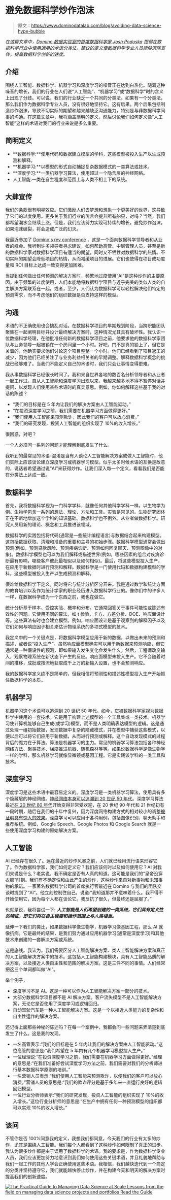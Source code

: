 # 避免数据科学炒作泡沫

> 原文：<https://www.dominodatalab.com/blog/avoiding-data-science-hype-bubble>

*在这篇文章中，[Domino 数据实验室的首席数据科学家 Josh Poduska](https://www.linkedin.com/in/joshpoduska/) 提倡在数据科学行业中使用通用的术语分类法。建议的定义使数据科学专业人员能够消除宣传，提高数据科学创新的速度。*

## 介绍

围绕人工智能、数据科学、机器学习和深度学习的噪音正在达到白热化。随着这种噪音的增长，我们的行业在人们说“人工智能”、“机器学习”或“数据科学”时的含义上出现了分歧。可以说，我们的行业缺乏一个共同的分类法。如果有一个分类法，那么我们作为数据科学专业人员，没有很好地坚持它。这有后果。两个后果包括制造炒作泡沫，导致不切实际的期望和越来越缺乏沟通能力，特别是与非数据科学同事的沟通。在这篇文章中，我将涵盖简明的定义，然后讨论我们如何定义像“人工智能”这样的术语对我们的行业来说是多么重要。

## 简明定义

*   **数据科学:**使用代码和数据建立模型的学科，这些模型被投入生产以生成预测和解释。
*   **机器学习:**以模型的形式自动捕捉复杂数据模式的一类算法或技术。
*   **深度学习:**一类机器学习算法，使用超过一个隐含层的神经网络。
*   人工智能:一类在自主程度和范围上与人类不相上下的系统。

## 大肆宣传

我们的条款很有明星效应。它们激励人们去梦想和想象一个更美好的世界，这导致了它们的过度使用。更多关于我们行业的传言会提升所有船只，对吗？当然，我们都希望潮水会继续上涨。但是，我们应该努力实现可持续的增长，避免炒作泡沫，如果泡沫破裂，将会造成广泛的幻灭。

我最近参加了 [Domino's rev conference](https://rev.dominodatalab.com/?utm_source=blog&utm_medium=post&utm_campaign=) ，这是一个面向数据科学领导者和从业者的峰会。我听到许多领导者寻求建议，如何帮助高管、中层管理人员，甚至是新的数据科学家对数据科学项目有适当的期望，同时又不牺牲对数据科学的热情。不切实际的期望会降低项目的热情，从而减缓项目的进展。它们也使得在项目成功度量和 ROI 目标上达成一致变得更加困难。

当提到任何做出任何预测的解决方案时，频繁地过度使用“AI”是这种炒作的主要原因。由于频繁的过度使用，人们本能地将数据科学项目与近乎完美的类似人类的自主解决方案联系在一起。或者，至少，人们认为数据科学可以轻松解决他们特定的预测需求，而不考虑他们的组织数据是否支持这样的模型。

## 沟通

术语的不正确使用也会搞乱对话。在数据科学项目的早期规划阶段，当跨职能团队聚集在一起阐明目标并设计最终解决方案时，这种情况尤其具有破坏性。我认识一位数据科学经理，在他批准任何新的数据科学项目之前，他要求他的数据科学家团队与业务领导一起被锁在一个房间里一个小时。好吧，门不是真的锁上了，但它是关着的，他确实要求他们讨论这个项目整整一个小时。他们已经看到了项目返工的减少，因为他们已经关注了与业务利益相关者的早期调整。解释数据科学概念的挑战已经够难了。当我们不能定义自己的术语时，我们只会让事情变得更难。

我从事数据科学已经很长时间了。我和来自世界各地的数百名分析领导者和从业者一起工作过。自从人工智能和深度学习出现以来，我越来越多地不得不暂停对话并提问，以发现人们使用某些术语时的真实意思。例如，你如何解释这些基于我的对话的陈述？

*   “我们的目标是在 5 年内让我们的解决方案由人工智能驱动。”
*   “在投资深度学习之前，我们需要在机器学习方面做得更好。”
*   “我们使用人工智能来预测欺诈，因此我们的客户可以放心消费。”
*   “我们的研究发现，投资人工智能的组织实现了 10%的收入增长。”

很困惑，对吧？

一个人必须问一系列的问题才能理解到底发生了什么。

我听到的最常见的术语-混淆是当有人谈论人工智能解决方案或做人工智能时，他们实际上应该谈论建立深度学习或机器学习模型。似乎太多时候术语的互换是故意的，说话者希望通过说“AI”来获得炒作。让我们深入每一个定义，看看我们是否能在分类法上达成一致。

## 数据科学

首先，我将数据科学视为一门科学学科，就像任何其他科学学科一样。以生物学为例。生物学包含一系列的想法、理论、方法和工具。实验是常见的。生物研究团体正在不断地增加这个学科的知识基础。数据科学也不例外。从业者做数据科学。研究人员用新的理论、概念和工具推进该领域。

数据科学的实践包括将代码(通常是一些统计编程语言)与数据结合起来构建模型。这包括数据获取、清理和准备的重要和主导的初始步骤。数据科学模型通常会做出预测(例如，预测贷款风险、预测疾病诊断、预测如何回复聊天、预测图像中的对象)。数据科学模型也可以为我们解释或描述世界(例如，哪些因素的组合对疾病诊断最有影响，哪些客户彼此最相似以及如何相似)。最后，将这些模型投入生产，在应用于新数据时进行预测和解释。数据科学是一门使用代码和数据构建模型的学科，这些模型被投入生产以生成预测和解释。

很难给数据科学下定义，同时将它与统计分析区分开来。我是通过数学和统计方面的教育培训以及作为统计学家的职业经历进入数据科学行业的。像你们中的许多人一样，在数据科学成为一个东西之前，我也在做它。

统计分析基于样本、受控实验、概率和分布。它通常回答关于事件可能性或陈述有效性的问题。它使用不同的算法，如 t 检验、卡方、方差分析、DOE、响应面设计等。这些算法有时也会建立模型。例如，响应面设计是基于观察到的解释因子以及它们如何与响应因子相关来估计物理系统的多项式模型的技术。

我定义中的一个关键点是，将数据科学模型应用于新的数据，以做出未来的预测和描述，或者说“投入生产”。虽然响应面模型确实可以用于新数据来预测响应，但它通常是一种假设性的预测，即如果输入发生变化会发生什么。然后，工程师改变输入，观察物理系统在新状态下产生的反应。响应面模型未投入生产。它不会随着时间的推移，成批或按流地获取成千上万的新输入设置，也不会预测响应。

我的数据科学定义绝不是简单的，但我相信将预测性和描述性模型投入生产开始抓住数据科学的本质。

## 机器学习

机器学习这个术语可以追溯到 20 世纪 50 年代。如今，它被数据科学家视为数据科学中使用的一套技术。它是用于构建上述模型的一个工具集或一类技术。机器学习使计算机能够自己生成(或学习)模型，而不是人类明确表达模型的逻辑。这是通过处理一组初始数据，发现数据中复杂的隐藏模式，并在模型中捕获这些模式，以便以后可以将它们应用于新数据，从而进行预测或解释。这个自动发现模式的过程背后的魔力在于算法。算法是机器学习的主力。常见的机器学习算法包括各种神经网络方法、聚类技术、梯度推进机器、随机森林等等。如果说数据科学是像生物学一样的学科，那么机器学习就像显微镜或基因工程。它是实践该学科的一类工具和技术。

## 深度学习

深度学习是这些术语中最容易定义的。深度学习是一类机器学习算法，使用具有多个隐藏层的神经网络。[神经网络本身可以追溯到 20 世纪 50 年代](https://www.computerworld.com/article/2591759/app-development/artificial-neural-networks.html)。深度学习算法最近[在 20 世纪 80 年代](http://fortune.com/ai-artificial-intelligence-deep-machine-learning/)开始变得非常受欢迎，在 20 世纪 90 年代和 21 世纪初有一段时期，随后在我们的十年中复兴，因为深度网络构建方式的相对较小的调整[被证明具有惊人的效果](https://www.goodreads.com/book/show/32899495-hands-on-machine-learning-with-scikit-learn-and-tensorflow)。深度学习可以应用于各种用例，包括图像识别、聊天助手和推荐系统。例如，Google Speech、Google Photos 和 Google Search 就是一些使用深度学习构建的原始解决方案。

## 人工智能

AI 已经存在很久了。远在最近的炒作风暴之前，人们就已经用流行语来形容它了。作为数据科学家，我们如何定义它？我们应该何时以及如何使用它？AI 对我们来说是什么？老实说，我不确定是否有人真的知道。这可能是我们的“皇帝没穿衣服”时刻。我们有不确定性和由此产生的炒作，这种炒作来自对新事物和未知事物的承诺。一家著名数据科学公司的首席执行官最近在 Domino 与我们的团队交谈时提到了“AI”。他立刻控制住自己，说道:“我知道那并不意味着什么。我不得不开始使用它，因为每个人都在谈论它。我反抗了很久，但最终还是屈服了。”

也就是说，我将尝试一下: ***人工智能是人们希望创建的一类系统，它们具有定义性的特征，即它们将在自主程度和操作范围上与人类相当。***

延伸一下我们的类比，如果数据科学像生物学，机器学习像基因工程，那么 AI 就像抗病。它是最终的结果，是我们努力通过应用机器学习(通常是深度学习)和其他技术来创建的一套解决方案或系统。

这是底线。我认为，我们需要区分人工智能解决方案、类人工智能解决方案和真正的人工智能解决方案中的技术。这包括人工智能构建模块，具有人工智能品质的解决方案，以及接近人类自主性和范围的解决方案。这是三件不同的事情。人们经常把这三个单词都叫做“AI”。

举个例子，

*   深度学习不是 AI。这是一种可以作为人工智能解决方案一部分的技术。
*   大部分数据科学项目都不是 AI 解决方案。客户流失模型不是人工智能解决方案，无论它是否使用了深度学习或逻辑回归。
*   自动驾驶汽车是一种人工智能解决方案。这是一个以接近人类能力的复杂性和自主性运作的解决方案。

还记得上面那些神秘的陈述吗？在每一个案例中，我都会问一些问题来弄清楚到底发生了什么。这是我的发现。

*   一名高管表示:“我们的目标是在 5 年内让我们的解决方案由人工智能驱动。”这位高管的意思是:“我们希望在 5 年内有几个机器学习模型投入生产。”
*   一位经理说:“在投资深度学习之前，我们需要在机器学习方面做得更好。”经理的意思是:“在我们准备好尝试深度学习方法之前，我们需要对我们的分析师进行基本数据科学原则的培训。”
*   一名营销人员表示:“我们使用人工智能来预测欺诈，以便我们的客户可以放心消费。”营销人员的意思是:“我们的欺诈评分是基于多年来一直运行良好的逻辑回归模型。
*   一位行业分析师表示:“我们的研究发现，投资人工智能的组织实现了 10%的收入增长。”这位行业分析师的意思是:“在生产中拥有任何一种预测模型的组织都可以实现 10%的收入增长。”

## 该问

不管你是否 100%同意我的定义，我想我们都同意，今天我们的行业有太多的炒作，尤其是围绕人工智能。我们每个人都看到了这种炒作如何限制了真正的进步。我认为很多炒作都是由于误用了数据科学的术语。我的要求是，作为数据科学专业人员，我们应该更加努力地意识到我们如何使用这些关键术语，并且礼貌地帮助与我们一起工作的其他人学会正确使用这些术语。我相信，我们越快迭代到一个商定的分类并坚持遵守它，我们就能越快停止炒作，并在构建今天和明天的解决方案时提高我们的创新速度。

[![The Practical Guide to  Managing Data Science at Scale  Lessons from the field on managing data science projects and portfolios Read the Guide](img/4009b1665a905f8c4b32c9155ca0c9a7.png)](https://cta-redirect.hubspot.com/cta/redirect/6816846/4fa9500d-90e5-4182-8b71-3765859d1265)